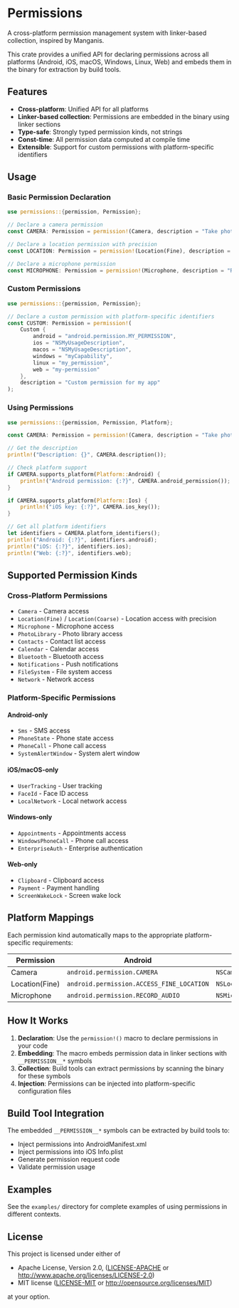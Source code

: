 # Permissions

A cross-platform permission management system with linker-based collection, inspired by Manganis.

This crate provides a unified API for declaring permissions across all platforms (Android, iOS, macOS, Windows, Linux, Web) and embeds them in the binary for extraction by build tools.

## Features

- **Cross-platform**: Unified API for all platforms
- **Linker-based collection**: Permissions are embedded in the binary using linker sections
- **Type-safe**: Strongly typed permission kinds, not strings
- **Const-time**: All permission data computed at compile time
- **Extensible**: Support for custom permissions with platform-specific identifiers

## Usage

### Basic Permission Declaration

```rust
use permissions::{permission, Permission};

// Declare a camera permission
const CAMERA: Permission = permission!(Camera, description = "Take photos");

// Declare a location permission with precision
const LOCATION: Permission = permission!(Location(Fine), description = "Track your runs");

// Declare a microphone permission
const MICROPHONE: Permission = permission!(Microphone, description = "Record audio");
```

### Custom Permissions

```rust
use permissions::{permission, Permission};

// Declare a custom permission with platform-specific identifiers
const CUSTOM: Permission = permission!(
    Custom { 
        android = "android.permission.MY_PERMISSION",
        ios = "NSMyUsageDescription",
        macos = "NSMyUsageDescription", 
        windows = "myCapability",
        linux = "my_permission",
        web = "my-permission"
    },
    description = "Custom permission for my app"
);
```

### Using Permissions

```rust
use permissions::{permission, Permission, Platform};

const CAMERA: Permission = permission!(Camera, description = "Take photos");

// Get the description
println!("Description: {}", CAMERA.description());

// Check platform support
if CAMERA.supports_platform(Platform::Android) {
    println!("Android permission: {:?}", CAMERA.android_permission());
}

if CAMERA.supports_platform(Platform::Ios) {
    println!("iOS key: {:?}", CAMERA.ios_key());
}

// Get all platform identifiers
let identifiers = CAMERA.platform_identifiers();
println!("Android: {:?}", identifiers.android);
println!("iOS: {:?}", identifiers.ios);
println!("Web: {:?}", identifiers.web);
```

## Supported Permission Kinds

### Cross-Platform Permissions

- `Camera` - Camera access
- `Location(Fine)` / `Location(Coarse)` - Location access with precision
- `Microphone` - Microphone access
- `PhotoLibrary` - Photo library access
- `Contacts` - Contact list access
- `Calendar` - Calendar access
- `Bluetooth` - Bluetooth access
- `Notifications` - Push notifications
- `FileSystem` - File system access
- `Network` - Network access

### Platform-Specific Permissions

#### Android-only
- `Sms` - SMS access
- `PhoneState` - Phone state access
- `PhoneCall` - Phone call access
- `SystemAlertWindow` - System alert window

#### iOS/macOS-only
- `UserTracking` - User tracking
- `FaceId` - Face ID access
- `LocalNetwork` - Local network access

#### Windows-only
- `Appointments` - Appointments access
- `WindowsPhoneCall` - Phone call access
- `EnterpriseAuth` - Enterprise authentication

#### Web-only
- `Clipboard` - Clipboard access
- `Payment` - Payment handling
- `ScreenWakeLock` - Screen wake lock

## Platform Mappings

Each permission kind automatically maps to the appropriate platform-specific requirements:

| Permission | Android | iOS | macOS | Windows | Linux | Web |
|------------|---------|-----|-------|---------|-------|-----|
| Camera | `android.permission.CAMERA` | `NSCameraUsageDescription` | `NSCameraUsageDescription` | `webcam` | None | `camera` |
| Location(Fine) | `android.permission.ACCESS_FINE_LOCATION` | `NSLocationAlwaysAndWhenInUseUsageDescription` | `NSLocationUsageDescription` | `location` | None | `geolocation` |
| Microphone | `android.permission.RECORD_AUDIO` | `NSMicrophoneUsageDescription` | `NSMicrophoneUsageDescription` | `microphone` | None | `microphone` |

## How It Works

1. **Declaration**: Use the `permission!()` macro to declare permissions in your code
2. **Embedding**: The macro embeds permission data in linker sections with `__PERMISSION__*` symbols
3. **Collection**: Build tools can extract permissions by scanning the binary for these symbols
4. **Injection**: Permissions can be injected into platform-specific configuration files

## Build Tool Integration

The embedded `__PERMISSION__*` symbols can be extracted by build tools to:

- Inject permissions into AndroidManifest.xml
- Inject permissions into iOS Info.plist
- Generate permission request code
- Validate permission usage

## Examples

See the `examples/` directory for complete examples of using permissions in different contexts.

## License

This project is licensed under either of

- Apache License, Version 2.0, ([LICENSE-APACHE](LICENSE-APACHE) or http://www.apache.org/licenses/LICENSE-2.0)
- MIT license ([LICENSE-MIT](LICENSE-MIT) or http://opensource.org/licenses/MIT)

at your option.
